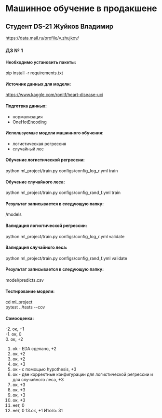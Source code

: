 # Машинное обучение в продакшене <br/>
## Студент DS-21 Жуйков Владимир <br/>
https://data.mail.ru/profile/v.zhujkov/ <br/>

### ДЗ № 1 <br/>
#### Необходимо установить пакеты: <br/>
pip install -r requirements.txt <br/>

#### Источник данных для модели: <br/>
https://www.kaggle.com/ronitf/heart-disease-uci <br/>

#### Подготвка данных: <br/>
- нормализация <br/>
- OneHotEncoding <br/>

#### Используемые модели машинного обучения: <br/>
- логистическая регрессия <br/>
- случайный лес <br/>

#### Обучение логистической регрессии: <br/>
python ml_project/train.py configs/config_log_r.yml train <br/>

#### Обучение случайного леса: <br/>
python ml_project/train.py configs/config_rand_f.yml train <br/>

#### Результат записывается в следующую папку: <br/>
/models <br/>


#### Валидация логистической регрессии: <br/>
python ml_project/train.py configs/config_log_r.yml validate <br/>

#### Валидация случайного леса: <br/>
python ml_project/train.py configs/config_rand_f.yml validate <br/>

#### Результат записывается в следующую папку: <br/>
model/predicts.csv <br/>

#### Тестирование модели: <br/>
cd ml_project <br/>
pytest ../tests --cov <br/>





#### Самооценка: <br/>
-2. ок, +1 <br/>
-1. ок, 0 <br/>
0. ок, +2 <br/>
1. ok - EDA сделано, +2<br/>
2. ок, +2<br/>
3. ок, +2<br/>
4. ок, +3<br/>
5. ок - с помощью hypothesis, +3
6. ок - две корректные конфигурации для логистической регрессии и для случайного леса, +3
7. ок, +3
8. ок, +3
9. ок, +3
10. ок, +3
11. нет, 0
12. нет, 0
13.ок, +1
Итого: 31
